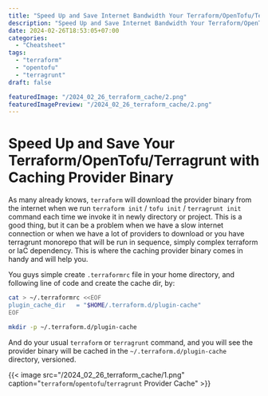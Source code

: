 ```yaml
---
title: "Speed Up and Save Internet Bandwidth Your Terraform/OpenTofu/Terragrunt with Caching Provider Binary"
description: "Speed Up and Save Internet Bandwidth Your Terraform/OpenTofu/Terragrunt with Caching Provider Binary"
date: 2024-02-26T18:53:05+07:00
categories:
  - "Cheatsheet"
tags:
  - "terraform"
  - "opentofu"
  - "terragrunt"
draft: false

featuredImage: "/2024_02_26_terraform_cache/2.png"
featuredImagePreview: "/2024_02_26_terraform_cache/2.png"
---
```


# Speed Up and Save Your Terraform/OpenTofu/Terragrunt with Caching Provider Binary

As many already knows, `terraform` will download the provider binary from the internet when we run `terraform init` / `tofu init` / `terragrunt init` command each time we invoke it in newly directory or project. This is a good thing, but it can be a problem when we have a slow internet connection or when we have a lot of providers to download or you have terragrunt monorepo that will be run in sequence, simply complex terraform or IaC dependency. This is where the caching provider binary comes in handy and will help you.

You guys simple create `.terraformrc` file in your home directory, and following line of code and create the cache dir, by:

```bash
cat > ~/.terraformrc <<EOF
plugin_cache_dir   = "$HOME/.terraform.d/plugin-cache"
EOF

mkdir -p ~/.terraform.d/plugin-cache
```

And do your usual `terraform` or `terragrunt` command, and you will see the provider binary will be cached in the `~/.terraform.d/plugin-cache` directory, versioned.

{{< image src="/2024_02_26_terraform_cache/1.png" caption="`terraform`/`opentofu`/`terragrunt` Provider Cache" >}}
